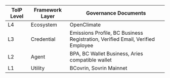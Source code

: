 | ToIP Level | Framework Layer| Governance Documents |
|---|---|---|
|L4| Ecosystem |OpenClimate|
|L3| Credential| Emissions Profile, BC Business Registration, Verified Email, Verified Employee|
|L2| Agent|BPA, BC Wallet Business, Aries compatible wallet|
|L1| Utility|BCovrin, Sovrin Mainnet|
